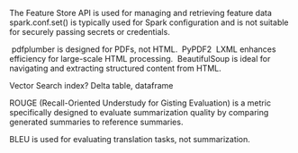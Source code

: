 The Feature Store API is used for managing and retrieving feature data
spark.conf.set() is typically used for Spark configuration and is not suitable for securely passing secrets or credentials.

 pdfplumber is designed for PDFs, not HTML.
 PyPDF2
 LXML enhances efficiency for large-scale HTML processing.
 BeautifulSoup is ideal for navigating and extracting structured content from HTML.


Vector Search index? Delta table, dataframe


ROUGE (Recall-Oriented Understudy for Gisting Evaluation) is a metric specifically designed to evaluate summarization quality by comparing generated summaries to reference summaries.

BLEU is used for evaluating translation tasks, not summarization.